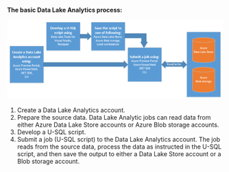 **The basic Data Lake Analytics process:**

![Azure Data Lake Analytics process flow diagram](./media/data-lake-analytics-basic-process-include/data-lake-analytics-process.png)

1. Create a Data Lake Analytics account.
2. Prepare the source data. Data Lake Analytic jobs can read data from either Azure Data Lake Store accounts or Azure Blob storage accounts.   
3. Develop a U-SQL script.
4. Submit a job (U-SQL script) to the Data Lake Analytics account. The job reads from the source data, process the data as instructed in the U-SQL script, and then save the output to either a Data Lake Store account or a Blob storage account.

